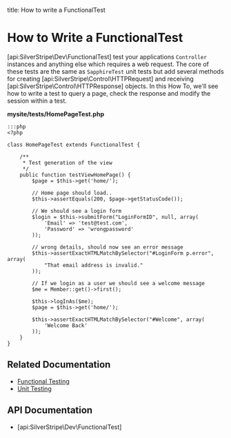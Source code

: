 title: How to write a FunctionalTest

# How to Write a FunctionalTest

[api:SilverStripe\Dev\FunctionalTest] test your applications `Controller` instances and anything else which requires a web request. The 
core of these tests are the same as `SapphireTest` unit tests but add several methods for creating [api:SilverStripe\Control\HTTPRequest]
and receiving [api:SilverStripe\Control\HTTPResponse] objects. In this How To, we'll see how to write a test to query a page, check the
response and modify the session within a test.

**mysite/tests/HomePageTest.php**

	:::php
	<?php

	class HomePageTest extends FunctionalTest {

		/**
		 * Test generation of the view
		 */
		public function testViewHomePage() {
			$page = $this->get('home/');

			// Home page should load..
			$this->assertEquals(200, $page->getStatusCode());

			// We should see a login form
			$login = $this->submitForm("LoginFormID", null, array(
				'Email' => 'test@test.com',
				'Password' => 'wrongpassword'
			));

			// wrong details, should now see an error message
			$this->assertExactHTMLMatchBySelector("#LoginForm p.error", array(
				"That email address is invalid."
			));

			// If we login as a user we should see a welcome message
			$me = Member::get()->first();

			$this->logInAs($me);
			$page = $this->get('home/');

			$this->assertExactHTMLMatchBySelector("#Welcome", array(
				'Welcome Back'
			));
		}
	}

## Related Documentation

* [Functional Testing](../functional_testing)
* [Unit Testing](../unit_testing)

## API Documentation

* [api:SilverStripe\Dev\FunctionalTest]
